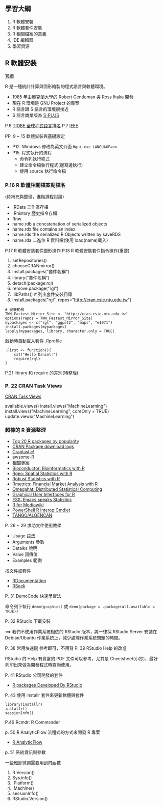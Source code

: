 ## 學習大綱

1. R 軟體安裝
2. R 軟體套件安裝
3. R 相關檔案的意義
4. IDE 編輯器
5. 學習資源


## R 軟體安裝

[官網](http://www.r-project.org)

R 是一種統計計算與圖形繪製的程式語言與軟體環境。

* 1985 年由奧克蘭大學的 Robert Gentleman 與 Ross Ihaka 開發
* 現在 R 環境是 GNU Project 的專案
* R 語言跟 S 語言的環境很接近
* S 語言商業版為 [S-PLUS](https://en.wikipedia.org/wiki/S-PLUS)


P.6	[TIOBE 全球程式語言排名](https://www.tiobe.com/tiobe-index/)
P.7 [IEEE](https://spectrum.ieee.org/computing/software/the-2017-top-programming-languages)

PP. 9 ~ 15 軟體安裝與基礎設定

* P12. Windows 修改為英文介面 `Rgui.exe LANGUAGE=en`
* P15. 程式執行的流程
  - 命令列執行程式
  - 建立命令稿執行程式(邊寫邊執行)
  - 使用 source 執行命令稿

### P.16	R 軟體相關檔案副檔名

(待補充與整理，進階課程討論)

* .RData		  工作區存檔
* .Rhistory		歷史指令存檔
* Rnw         
* name.rdb    a concatenation of serialized objects
* name.rdx    file contains an index
* name.rds    the serialized R Objects written by saveRDS
* name.rda    二進位 R 資料檔(使用 load(name)載入)

P.17	R 軟體安裝套件圖形操作
P.18	R 軟體安裝套件指令操作(重要)

1. setRepositories()
2. chooseCRANmirror()
3. install.packages("套件名稱")
4. library("套件名稱")
5. detach(package:rql)
6. remove.package("rgl")
7. .libPaths()	# 列出套件安裝目錄
8. install.packages("rgl", repos="http://cran.csie.ntu.edu.tw")

```
# 安裝範例
TWN_Fastest_Mirror_Site <- "http://cran.csie.ntu.edu.tw"
options(repos = TWN_Fastest_Mirror_Site)
mypackages <- c("rgl", "ggpot2", "maps", "e1071")
install.packages(mypackages)
lapply(mypackages, library, character.only = TRUE)
``` 

啟動時自動載入套件 .Rprofile

```
.First <- function(){
	cat("Hello Daniel!")
	require(rql)
}
```

P.21 library 和 require 的差別(待整理)

### P. 22 CRAN Task Views

[CRAN Task Views](https://cran.r-project.org/web/views/)

available.views()
install.views("MachineLearning")
install.views("MachineLearning", coreOnly = TRUE)
update.views("MachineLearning")


### 超棒的 R 資源整理

* [Top 20 R packages by popularity](http://www.kdnuggets.com/2015/06/top-20-r-packages.html)
* [CRAN Package download logs](http://cran-logs.rstudio.com/)
* [Crantastic!](http://crantastic.org)
* [awsome-R](https://awesome-r.com)
* [相關專案](https://www.r-project.org/other-projects.html)
* [Bioconductor: Bioinformatics with R](http://www.bioconductor.org)
* [Rgeo: Spatial Statistics with R](https://geodacenter.asu.edu/projects/rsp)
* [Robust Statistics with R](http://www.statistik.tuwien.ac.at/rsr/)
* [Rmetrics: Financial Market Analysis with R](http://www.rmetrics.org)
* [Omegahat: Distributed Statistical Computing](http://www.omegahat.org)
* [Graphical User Interfaces for R](http://www.sciviews.org/_rgui/)
* [ESS: Emacs speaks Statistics](http://ess.R-project.org/)
* [R for Mediawiki](http://mars.wiwi.hu-berlin.de/mediawiki/sk/index.php/R_Extension_for_MediaWiki)
* [PowerShell R Interop Cmdlet](http://powershellrinterop.codeplex.com)
* [TANGO/ALGENCAN](http://www.ime.usp.br/~egbirgin/tango/)

P. 26 ~ 29	求助文件使用教學

* Usage 語法
* Arguments 參數
* Detaiks 說明
* Value 回傳值
* Examples 範例

找文件或套件

* [RDocumentation](http://www.rdocumentation.org/)
* [RSeek](http://www.rseek.org/)

P. 31 DemoCode 快速學習法

命令列下執行 `demo(graphics)` 或 `demo(package = .package(all.available = TRUE))`

P. 32 RStudio 下載安裝

==> 我們不使用作業系統相依的 RStudio 版本，將一律採 RStudio Server 安裝在 Debian/Ubuntu 作業系統上，減少處理作業系統問題的時間。

P. 38 常用快速鍵 參考即可，不用背
P. 39 RStudio Help 的改進

RStudio 的 Help 有豐富的 PDF 文件可以參考，尤其是 Cheetsheet(小抄)，最好列印出來做為開發程式時查詢使用。

P. 41 RStudio 公司開發的套件

* [R packages Developed By RStudio](https://www.rstudio.com/products/rpackages/)

P. 43 使用 installr 套件來更新軟體與套件

```
library(installr)
installr()
sessionInfo()
```

P.49 Rcmdr: R Commander

p. 50 R AnalyticFlow 流程式的方式來開發 R 專案

* [R AnalyticFlow](http://r.analyticflow.com/en/)

p. 51 系統資訊與參數 

一些細節微調需要用到的函數

1. R.Version()
2. Sys.info()
3. .Platform()
4. .Machine()
5. sessionInfo()
6. RStudio.Version()




